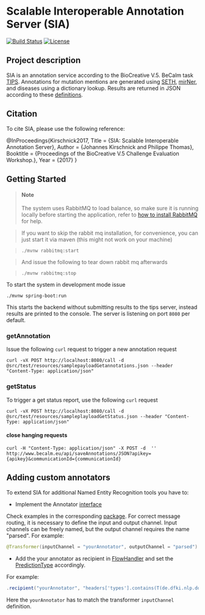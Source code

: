 # Scalable Interoperable Annotation Server (SIA)
[![Build Status](https://travis-ci.org/Erechtheus/sia.svg?branch=master)](https://travis-ci.org/Erechtheus/sia)
[![License](https://img.shields.io/badge/License-Apache%202.0-blue.svg)](https://opensource.org/licenses/Apache-2.0)

## Project description
SIA is an annotation service according to the BioCreative V.5. BeCalm task [TIPS](http://www.becalm.eu/files/material/BioCreative.V.5_CFP.pdf).
Annotations for mutation mentions are generated using [SETH](https://github.com/rockt/SETH), [mirNer](https://github.com/Erechtheus/mirNer), and diseases using a dictionary lookup. Results are returned in JSON according to these  [definitions](http://www.becalm.eu/files/schemas/jsonSchema.json). 

## Citation
To cite SIA, please use the following reference:

@InProceedings{Kirschnick2017,
  Title                    = {SIA: Scalable Interoperable Annotation Server},
  Author                   = {Johannes Kirschnick and Philippe Thomas},
  Booktitle                = {Proceedings of the BioCreative V.5 Challenge Evaluation Workshop.},
  Year                     = {2017}
}



## Getting Started

> #### Note
> The system uses RabbitMQ to load balance, so make sure it is running locally before starting the application, refer to [how to install RabbitMQ](https://www.rabbitmq.com/download.html) for help.

> If you want to skip the rabbit mq installation, for convenience, you can just start it via maven (this might not work on your machine)

>     ./mvnw rabbitmq:start

> And issue the following to tear down rabbit mq afterwards

>     ./mvnw rabbitmq:stop

To start the system in development mode issue

    ./mvnw spring-boot:run

This starts the backend without submitting results to the tips server, instead results are printed to the console.
The server is listening on port `8080` per default.

### getAnnotation

Issue the following `curl` request to trigger a new annotation request

    curl -vX POST http://localhost:8080/call -d @src/test/resources/samplepayloadGetannotations.json --header "Content-Type: application/json"

### getStatus

To trigger a get status report, use the following `curl` request

    curl -vX POST http://localhost:8080/call -d @src/test/resources/sampleplayloadGetStatus.json --header "Content-Type: application/json"

#### close hanging requests

    curl -H "Content-Type: application/json" -X POST -d  '' http://www.becalm.eu/api/saveAnnotations/JSON?apikey={apikey}&communicationId={communicationId}


## Adding custom annotators
To extend SIA for additional Named Entity Recognition tools you have to:

* Implement the Annotator [interface](https://github.com/Erechtheus/sia/blob/master/src/main/java/de/dfki/nlp/annotator/Annotator.java)

Check examples in the corresponding [package](https://github.com/Erechtheus/sia/tree/master/src/main/java/de/dfki/nlp/annotator). 
For correct message routing, it is necessary to define the input and output channel. Input channels can be freely named, but the output channel requires the name "parsed".
For example:

```java
@Transformer(inputChannel = "yourAnnotator", outputChannel = "parsed")
```

* Add the your annotator as recipient in [FlowHandler](https://github.com/Erechtheus/sia/blob/master/src/main/java/de/dfki/nlp/flow/FlowHandler.java#L169-L171) and set the [PredictionType](https://github.com/Erechtheus/sia/blob/master/src/main/java/de/dfki/nlp/domain/PredictionType.java) accordingly. 

For example:

```java
.recipient("yourAnnotator", "headers['types'].contains(T(de.dfki.nlp.domain.PredictionType).CHEMICAL)")
```

Here the `yourAnnotator` has to match the transformer `inputChannel` definition.
